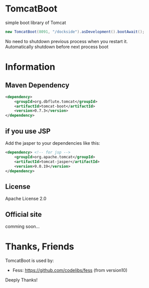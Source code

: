 # TomcatBoot
simple boot library of Tomcat

```java
new TomcatBoot(8091, "/dockside").asDevelopment().bootAwait();
```

No need to shutdown previous process when you restart it.  
Automatically shutdown before next process boot

# Information
## Maven Dependency
```xml
<dependency>
    <groupId>org.dbflute.tomcat</groupId>
    <artifactId>tomcat-boot</artifactId>
    <version>0.7.3</version>
</dependency>
```

## if you use JSP
Add the jasper to your dependencies like this:
```xml
<dependency> <!-- for jsp -->
    <groupId>org.apache.tomcat</groupId>
    <artifactId>tomcat-jasper</artifactId>
    <version>9.0.19</version>
</dependency>
```

## License
Apache License 2.0

## Official site
comming soon...

# Thanks, Friends
TomcatBoot is used by:  
- Fess: https://github.com/codelibs/fess (from version10)

Deeply Thanks!

